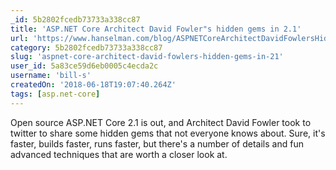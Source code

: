 ```yaml
---
_id: 5b2802fcedb73733a338cc87
title: 'ASP.NET Core Architect David Fowler"s hidden gems in 2.1'
url: 'https://www.hanselman.com/blog/ASPNETCoreArchitectDavidFowlersHiddenGemsIn21.aspx'
category: 5b2802fcedb73733a338cc87
slug: 'aspnet-core-architect-david-fowlers-hidden-gems-in-21'
user_id: 5a83ce59d6eb0005c4ecda2c
username: 'bill-s'
createdOn: '2018-06-18T19:07:40.264Z'
tags: [asp.net-core]
---
```


Open source ASP.NET Core 2.1 is out, and Architect David Fowler took to twitter to share some hidden gems that not everyone knows about. Sure, it's faster, builds faster, runs faster, but there's a number of details and fun advanced techniques that are worth a closer look at.


